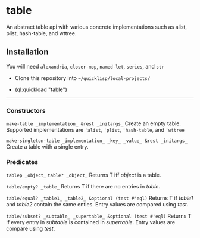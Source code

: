 # table
An abstract table api with various concrete implementations such as alist, plist, hash-table, and wttree.

## Installation

You will need `alexandria`, `closer-mop`, `named-let`, `series`, and `str`

 - Clone this repository into `~/quicklisp/local-projects/`

 - (ql:quickload "table")

---

### Constructors

`make-table _implementation_ &rest _initargs_`
Create an empty table.  Supported implementations are `'alist`, `'plist`, `'hash-table`, and `'wttree`

`make-singleton-table _implementation_ _key_ _value_ &rest _initargs_`
Create a table with a single entry.

### Predicates

`tablep _object_`
`table? _object_`
Returns T iff _object_ is a table.

`table/empty? _table_`
Returns T if there are no entries in _table_.

`table/equal? _table1_ _table2_ &optional (test #'eql)`
Returns T if _table1_ and _table2_ contain the same enties.  Entry values are compared using _test_.

`table/subset? _subtable_ _supertable_ &optional (test #'eql)`
Returns T if every entry in _subtable_ is contained in _supertable_.  Entry values are compare using _test_.

